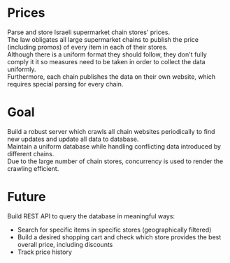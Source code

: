 # Prices

Parse and store Israeli supermarket chain stores' prices.  
The law obligates all large supermarket chains to publish the price (including promos) of every item in each of their stores.  
Although there is a uniform format they should follow, they don't fully comply it it so measures need to be taken in order to collect the data uniformly.  
Furthermore, each chain publishes the data on their own website, which requires special parsing for every chain.

# Goal

Build a robust server which crawls all chain websites periodically to find new updates and update all data to database.  
Maintain a uniform database while handling conflicting data introduced by different chains.  
Due to the large number of chain stores, concurrency is used to render the crawling efficient.  

# Future

Build REST API to query the database in meaningful ways:
- Search for specific items in specific stores (geographically filtered)
- Build a desired shopping cart and check which store provides the best overall price, including discounts
- Track price history
